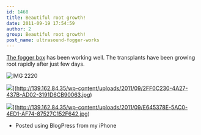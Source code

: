 ```yaml
---
id: 1468
title: Beautiful root growth!
date: 2011-09-19 17:54:59
author: 2
group: Beautiful root growth!
post_name: ultrasound-fogger-works
---
```


[The fogger box](http://xinchejian.com/2011/09/15/ultrasonic-fogger-aeroponics/) has been working well. The transplants have been growing root rapidly after just few days.  
  
![IMG 2220](http://139.162.84.35/wp-content/uploads/2011/09/IMG_2220.jpg "IMG_2220.JPG") 

![](http://139.162.84.35/wp-content/uploads/2011/09/2FF0C230-4A27-437B-AD02-3191D6CB90063.jpg)](http://139.162.84.35/wp-content/uploads/2011/09/2FF0C230-4A27-437B-AD02-3191D6CB90063.jpg)
  
  
![](http://139.162.84.35/wp-content/uploads/2011/09/E645378E-5AC0-4ED1-AF74-87527C152F642.jpg)](http://139.162.84.35/wp-content/uploads/2011/09/E645378E-5AC0-4ED1-AF74-87527C152F642.jpg)

  
- Posted using BlogPress from my iPhone
